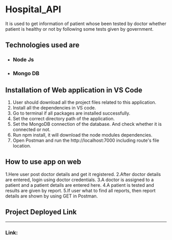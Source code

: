 # Hospital_API
It is used to get information of patient whose been tested by doctor whether patient is healthy or not by following some tests given by government.

## Technologies used are
+ ### Node Js
+ ### Mongo DB

## Installation of Web application in VS Code
1. User should download all the project files related to this application.
2. Install all the dependencies in VS code.
3. Go to terminal if all packages are installed successfully.
4. Set the correct directory path of the application.
5. Set the MongoDB connection of the database. And check whether it is connected or not.
6. Run npm install, it will download the node modules dependencies.
7. Open Postman and run the http://localhost:7000 including route's file location.

## How to use app on web
1.Here user post doctor details and get it registered.
2.After doctor details are entered, login using doctor credentials.
3.A doctor is assigned to a patient and a patient details are entered here.
4.A patient is tested and results are given by report.
5.If user what to find all reports, then report details are shown by using GET in Postman.

 ## Project Deployed Link
***
### Link: 
